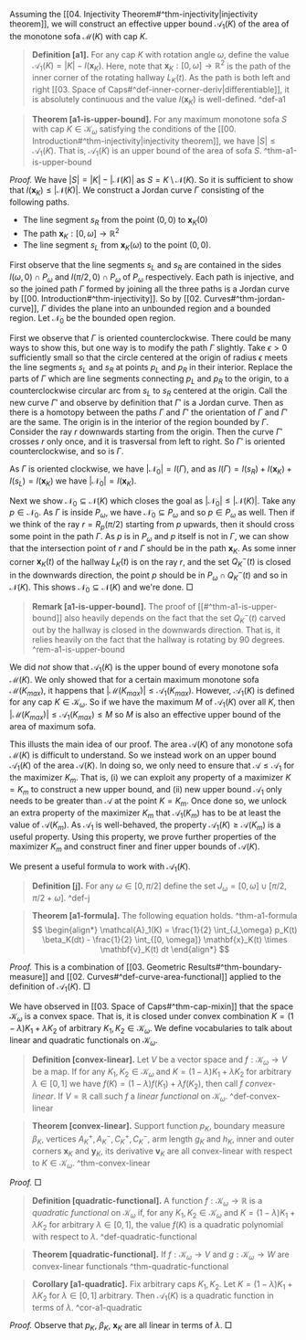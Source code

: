 Assuming the [[04. Injectivity Theorem#^thm-injectivity|injectivity theorem]], we will construct an effective upper bound $\mathcal{A}_1(K)$ of the area of the monotone sofa $\mathcal{M}(K)$ with cap $K$.

> __Definition [a1].__ For any cap $K$ with rotation angle $\omega$, define the value $\mathcal{A}_1(K) = |K| - I(\mathbf{x}_K)$. Here, note that $\mathbf{x}_K : [0, \omega] \to \mathbb{R}^2$ is the path of the inner corner of the rotating hallway $L_{K}(t)$. As the path is both left and right [[03. Space of Caps#^def-inner-corner-deriv|differentiable]], it is absolutely continuous and the value $I(\mathbf{x}_K)$ is well-defined. ^def-a1

> __Theorem [a1-is-upper-bound].__ For any maximum monotone sofa $S$ with cap $K \in \mathcal{K}_{\omega}$ satisfying the conditions of the [[00. Introduction#^thm-injectivity|injectivity theorem]], we have $|S| \leq \mathcal{A}_1(K)$. That is, $\mathcal{A}_1(K)$ is an upper bound of the area of sofa $S$. ^thm-a1-is-upper-bound

_Proof._ We have $|S| = |K| - |\mathcal{N}(K)|$ as $S = K \setminus \mathcal{N}(K)$. So it is sufficient to show that $I(\mathbf{x}_K) \leq |\mathcal{N}(K)|$. We construct a Jordan curve $\Gamma$ consisting of the following paths.

- The line segment $s_R$ from the point $(0, 0)$ to $\mathbf{x}_K(0)$
- The path $\mathbf{x}_K : [0, \omega] \to \mathbb{R}^2$
- The line segment $s_L$ from $\mathbf{x}_K(\omega)$ to the point $(0, 0)$.

First observe that the line segments $s_L$ and $s_R$ are contained in the sides $l(\omega, 0) \cap P_\omega$ and $l(\pi/2, 0) \cap P_\omega$ of $P_\omega$ respectively. Each path is injective, and so the joined path $\Gamma$ formed by joining all the three paths is a Jordan curve by [[00. Introduction#^thm-injectivity]]. So by [[02. Curves#^thm-jordan-curve]], $\Gamma$ divides the plane into an unbounded region and a bounded region. Let $\mathcal{N}_0$ be the bounded open region. 

First we observe that $\Gamma$ is oriented counterclockwise. There could be many ways to show this, but one way is to modify the path $\Gamma$ slightly. Take $\epsilon > 0$ sufficiently small so that the circle centered at the origin of radius $\epsilon$ meets the line segments $s_L$ and $s_R$ at points $p_L$ and $p_R$ in their interior. Replace the parts of $\Gamma$ which are line segments connecting $p_L$ and $p_R$ to the origin, to a counterclockwise circular arc from $s_L$ to $s_R$ centered at the origin. Call the new curve $\Gamma'$ and observe by definition that $\Gamma'$ is a Jordan curve. Then as there is a homotopy between the paths $\Gamma$ and $\Gamma'$ the orientation of $\Gamma$ and $\Gamma'$ are the same. The origin is in the interior of the region bounded by $\Gamma$. Consider the ray $r$ downwards starting from the origin. Then the curve $\Gamma'$ crosses $r$ only once, and it is trasversal from left to right. So $\Gamma'$ is oriented counterclockwise, and so is $\Gamma$.

As $\Gamma$ is oriented clockwise, we have $\left| \mathcal{N}_0 \right| = I(\Gamma)$, and as $I(\Gamma) = I(s_R) + I(\mathbf{x}_K) + I(s_L) = I(\mathbf{x}_K)$ we have $\left| \mathcal{N}_0 \right| = I(\mathbf{x}_K)$.

Next we show $\mathcal{N}_0 \subseteq \mathcal{N}(K)$ which closes the goal as $\left| \mathcal{N}_0 \right| \leq \left| \mathcal{N}(K) \right|$. Take any $p \in \mathcal{N}_0$. As $\Gamma$ is inside $P_\omega$, we have $\mathcal{N}_0 \subseteq P_\omega$ and so $p \in P_\omega$ as well. Then if we think of the ray $r = R_p(\pi/2)$ starting from $p$ upwards, then it should cross some point in the path $\Gamma$. As $p$ is in $P_\omega$ and $p$ itself is not in $\Gamma$, we can show that the intersection point of $r$ and $\Gamma$ should be in the path $\mathbf{x}_K$. As some inner corner $\mathbf{x}_K(t)$ of the hallway $L_K(t)$ is on the ray $r$, and the set $Q^-_K(t)$ is closed in the downwards direction, the point $p$ should be in $P_\omega \cap Q^-_K(t)$ and so in $\mathcal{N}(K)$. This shows $\mathcal{N}_0 \subseteq \mathcal{N}(K)$ and we're done. □

> __Remark [a1-is-upper-bound].__ The proof of [[#^thm-a1-is-upper-bound]] also heavily depends on the fact that the set $Q^-_K(t)$ carved out by the hallway is closed in the downwards direction. That is, it relies heavily on the fact that the hallway is rotating by 90 degrees. ^rem-a1-is-upper-bound

We did _not_ show that $\mathcal{A}_1(K)$ is the upper bound of every monotone sofa $\mathcal{M}(K)$. We only showed that for a certain maximum monotone sofa $\mathcal{M}(K_{max})$, it happens that $\left| \mathcal{M}(K_{max}) \right| \leq \mathcal{A}_1(K_{max})$. However, $\mathcal{A}_1(K)$ is defined for any cap $K \in \mathcal{K}_\omega$. So if we have the maximum $M$ of $\mathcal{A}_1(K)$ over all $K$, then $\left| \mathcal{M}(K_{max}) \right| \leq \mathcal{A}_1(K_{max}) \leq M$ so $M$ is also an effective upper bound of the area of maximum sofa.

This illusts the main idea of our proof. The area $\mathcal{A}(K)$ of any monotone sofa $\mathcal{M}(K)$ is difficult to understand. So we instead work on an upper bound $\mathcal{A}_1(K)$ of the area $\mathcal{A}(K)$. In doing so, we only need to ensure that $\mathcal{A} \leq \mathcal{A}_1$ for the maximizer $K_m$. That is, (i) we can exploit any property of a maximizer $K = K_m$ to construct a new upper bound, and (ii) new upper bound $\mathcal{A}_1$ only needs to be greater than $\mathcal{A}$ at the point $K = K_m$. Once done so, we unlock an extra property of the maximizer $K_m$ that $\mathcal{A}_1(K_m)$ has to be at least the value of $\mathcal{A}(K_m)$. As $\mathcal{A}_1$ is well-behaved, the property $\mathcal{A}_1(K) \geq \mathcal{A}(K_m)$ is a useful property. Using this property, we prove further properties of the maximizer $K_m$ and construct finer and finer upper bounds of $\mathcal{A}(K)$.

We present a useful formula to work with $\mathcal{A}_1(K)$.

> __Definition [j].__ For any $\omega \in [0, \pi/2]$ define the set $J_\omega = [0, \omega] \cup [\pi/2, \pi/2 + \omega]$. ^def-j

> __Theorem [a1-formula].__ The following equation holds. ^thm-a1-formula
> $$
\begin{align*}
\mathcal{A}_1(K) = \frac{1}{2} \int_{J_\omega} p_K(t) \beta_K(dt) - 
\frac{1}{2} \int_{[0, \omega]} \mathbf{x}_K(t) \times \mathbf{v}_K(t) dt
\end{align*}
$$

_Proof._ This is a combination of [[03. Geometric Results#^thm-boundary-measure]] and [[02. Curves#^def-curve-area-functional]] applied to the definition of $\mathcal{A}_1(K)$. □

We have observed in [[03. Space of Caps#^thm-cap-mixin]] that the space $\mathcal{K}_\omega$ is a convex space. That is, it is closed under convex combination $K = (1-\lambda) K_1 + \lambda K_2$ of arbitrary $K_1, K_2 \in \mathcal{K}_\omega$. We define vocabularies to talk about linear and quadratic functionals on $\mathcal{K}_\omega$.

> __Definition [convex-linear].__ Let $V$ be a vector space and $f : \mathcal{K}_\omega \to V$ be a map. If for any $K_1, K_2 \in \mathcal{K}_\omega$ and $K = (1-\lambda) K_1 + \lambda K_2$ for arbitrary $\lambda \in [0, 1]$ we have $f(K) = (1-\lambda)f(K_1) + \lambda f(K_2)$, then call $f$ _convex-linear_. If $V=\mathbb{R}$ call such $f$ a _linear functional_ on $\mathcal{K}_\omega$. ^def-convex-linear

> __Theorem [convex-linear].__ Support function $p_K$, boundary measure $\beta_K$, vertices $A^+_K, A^-_K, C^+_K, C^-_K$, arm length $g_K$ and $h_K$, inner and outer corners $\mathbf{x}_K$ and $\mathbf{y}_K$, its derivative $\mathbf{v}_K$ are all convex-linear with respect to $K \in \mathcal{K}_\omega$. ^thm-convex-linear

_Proof._  □

> __Definition [quadratic-functional].__ A function $f : \mathcal{K}_\omega \to \mathbb{R}$ is a _quadratic functional_ on $\mathcal{K}_\omega$ if, for any $K_1, K_2 \in \mathcal{K}_\omega$ and $K = (1-\lambda) K_1 + \lambda K_2$ for arbitrary $\lambda \in [0, 1]$, the value $f(K)$ is a quadratic polynomial with respect to $\lambda$. ^def-quadratic-functional

> __Theorem [quadratic-functional].__ If $f : \mathcal{K}_\omega \to V$ and $g : \mathcal{K}_\omega \to W$ are convex-linear functionals  ^thm-quadratic-functional

> __Corollary [a1-quadratic].__ Fix arbitrary caps $K_1, K_2$. Let $K = (1-\lambda) K_1 + \lambda K_2$ for $\lambda \in [0, 1]$ arbitrary. Then $\mathcal{A}_1(K)$ is a quadratic function in terms of $\lambda$. ^cor-a1-quadratic

_Proof._ Observe that $p_K$, $\beta_K$, $\mathbf{x}_K$ are all linear in terms of $\lambda$. □